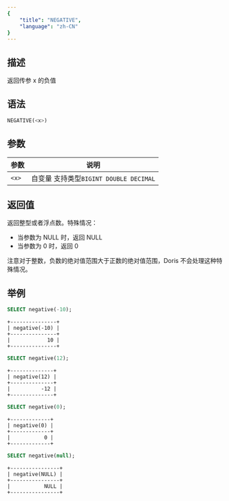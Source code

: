 ```yaml
---
{
    "title": "NEGATIVE",
    "language": "zh-CN"
}
---
```


## 描述

返回传参 x 的负值

## 语法

```sql
NEGATIVE(<x>)
```

## 参数

| 参数 | 说明 |
| -- | -- |
| `<x>` | 自变量 支持类型`BIGINT DOUBLE DECIMAL` |

## 返回值

返回整型或者浮点数。特殊情况：

- 当参数为 NULL 时，返回 NULL
- 当参数为 0 时，返回 0

注意对于整数，负数的绝对值范围大于正数的绝对值范围，Doris 不会处理这种特殊情况。

## 举例

```sql
SELECT negative(-10);
```

```text
+---------------+
| negative(-10) |
+---------------+
|            10 |
+---------------+
```

```sql
SELECT negative(12);
```

```text
+--------------+
| negative(12) |
+--------------+
|          -12 |
+--------------+
```

```sql
SELECT negative(0);
```

```text
+-------------+
| negative(0) |
+-------------+
|           0 |
+-------------+
```

```sql
SELECT negative(null);
```

```text
+----------------+
| negative(NULL) |
+----------------+
|           NULL |
+----------------+
```
